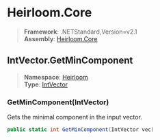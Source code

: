 # Heirloom.Core

> **Framework**: .NETStandard,Version=v2.1  
> **Assembly**: [Heirloom.Core][0]  

## IntVector.GetMinComponent

> **Namespace**: [Heirloom][0]  
> **Type**: [IntVector][1]  

### GetMinComponent(IntVector)

Gets the minimal component in the input vector.

```cs
public static int GetMinComponent(IntVector vec)
```

[0]: ../Heirloom.Core.md
[1]: Heirloom.IntVector.md
